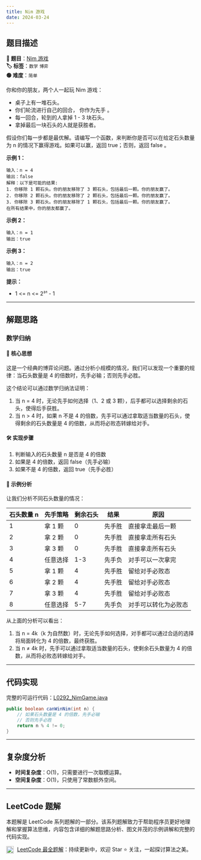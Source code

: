 ```yaml
---
title: Nim 游戏
date: 2024-03-24
---
```


## 题目描述

**🔗 题目**：[Nim 游戏](https://leetcode.cn/problems/nim-game/)  
**🏷️ 标签**：`数学` `博弈`  
**🟢 难度**：`简单`  

你和你的朋友，两个人一起玩 Nim 游戏：

- 桌子上有一堆石头。
- 你们轮流进行自己的回合， 你作为先手 。
- 每一回合，轮到的人拿掉 1 - 3 块石头。
- 拿掉最后一块石头的人就是获胜者。

假设你们每一步都是最优解。请编写一个函数，来判断你是否可以在给定石头数量为 n 的情况下赢得游戏。如果可以赢，返回 true；否则，返回 false 。

**示例 1：**
```
输入：n = 4
输出：false 
解释：以下是可能的结果:
1. 你移除 1 颗石头。你的朋友移除了 3 颗石头，包括最后一颗。你的朋友赢了。
2. 你移除 2 颗石头。你的朋友移除了 2 颗石头，包括最后一颗。你的朋友赢了。
3. 你移除 3 颗石头。你的朋友移除了 1 颗石头，包括最后一颗。你的朋友赢了。
在所有结果中，你的朋友都赢了。
```

**示例 2：**
```
输入：n = 1
输出：true
```

**示例 3：**
```
输入：n = 2
输出：true
```

**提示：**
- 1 <= n <= 2³¹ - 1

---

## 解题思路
### 数学归纳

#### 📝 核心思想
这是一个经典的博弈论问题。通过分析小规模的情况，我们可以发现一个重要的规律：当石头数量是 4 的倍数时，先手必输；否则先手必胜。

这个结论可以通过数学归纳法证明：
1. 当 n = 4 时，无论先手如何选择（1、2 或 3 颗），后手都可以选择剩余的石头，使得后手获胜。
2. 当 n > 4 时，如果 n 不是 4 的倍数，先手可以通过拿取适当数量的石头，使得剩余的石头数量是 4 的倍数，从而将必败态转嫁给对手。

#### 🛠️ 实现步骤
1. 判断输入的石头数量 n 是否是 4 的倍数
2. 如果是 4 的倍数，返回 false（先手必输）
3. 如果不是 4 的倍数，返回 true（先手必胜）

#### 🧩 示例分析
让我们分析不同石头数量的情况：

| 石头数量 n | 先手策略 | 剩余石头 | 结果 | 原因 |
|-----------|---------|---------|------|------|
| 1 | 拿 1 颗 | 0 | 先手胜 | 直接拿走最后一颗 |
| 2 | 拿 2 颗 | 0 | 先手胜 | 直接拿走所有石头 |
| 3 | 拿 3 颗 | 0 | 先手胜 | 直接拿走所有石头 |
| 4 | 任意选择 | 1-3 | 先手负 | 对手可以一次拿完 |
| 5 | 拿 1 颗 | 4 | 先手胜 | 留给对手必败态 |
| 6 | 拿 2 颗 | 4 | 先手胜 | 留给对手必败态 |
| 7 | 拿 3 颗 | 4 | 先手胜 | 留给对手必败态 |
| 8 | 任意选择 | 5-7 | 先手负 | 对手可以转化为必败态 |

从上面的分析可以看出：
1. 当 n = 4k（k 为自然数）时，无论先手如何选择，对手都可以通过合适的选择将局面转化为 4 的倍数，最终获胜。
2. 当 n ≠ 4k 时，先手可以通过拿取适当数量的石头，使剩余石头数量为 4 的倍数，从而将必败态转嫁给对手。

---

## 代码实现

完整的可运行代码：[L0292_NimGame.java](../src/main/java/L0292_NimGame.java)

```java
public boolean canWinNim(int n) {
    // 如果石头数量是 4 的倍数，先手必输
    // 否则先手必胜
    return n % 4 != 0;
}
```

---

## 复杂度分析

- **时间复杂度**：O(1)，只需要进行一次取模运算。
- **空间复杂度**：O(1)，只使用了常数额外空间。

---

## LeetCode 题解

本题解是 LeetCode 系列题解的一部分。该系列题解致力于帮助程序员更好地理解和掌握算法思维，内容包含详细的解题思路分析、图文并茂的示例讲解和完整的代码实现。

<img src="https://github.githubassets.com/images/modules/logos_page/GitHub-Mark.png" alt="GitHub" width="20" style="vertical-align: middle; margin-right: 5px"> [LeetCode 最全题解](https://github.com/LjyYano/LeetCode)：持续更新中，欢迎 Star ⭐️ 关注，一起探讨算法之美。 